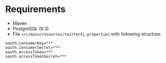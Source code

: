 Requirements
============
* Maven
* PostgreSQL (9.3)
* File `src/main/resources/twitter4j.properties` with following structure:

```
oauth.consumerKey=***
oauth.consumerSecret=***
oauth.accessToken=***
oauth.accessTokenSecret=***
```
